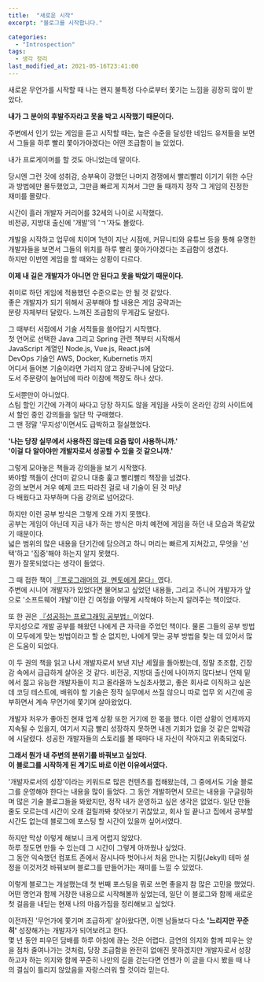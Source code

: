 ```yaml
---
title:  "새로운 시작"
excerpt: "블로그를 시작합니다."

categories:
  - "Introspection"
tags:
  - 생각 정리
last_modified_at: 2021-05-16T23:41:00
--- 
```

새로운 무언가를 시작할 때 나는 왠지 불특정 다수로부터 쫓기는 느낌을 굉장히 많이 받았다.

**내가 그 분야의 후발주자라고 못을 박고 시작했기 때문이다.**

주변에서 인기 있는 게임을 듣고 시작할 때는, 높은 수준을 달성한 네임드 유저들을 보면서 그들을 하루 빨리 쫓아가야겠다는 어떤 조급함이 늘 있었다.  

내가 프로게이머를 할 것도 아니었는데 말이다.  

당시엔 그런 것에 성취감, 승부욕이 강했던 나머지 경쟁에서 빨리빨리 이기기 위한 수단과 방법에만 몰두했었고, 그만큼 빠르게 지쳐서 그만 둘 때까지 정작 그 게임의 진정한 재미를 몰랐다.

시간이 흘러 개발자 커리어를 32세의 나이로 시작했다.  
비전공, 지방대 출신에 '개발'의 'ㄱ'자도 몰랐다.  

개발을 시작하고 업무에 치이며 1년이 지난 시점에, 커뮤니티와 유튜브 등을 통해 유명한 개발자들을 보면서 그들의 위치를 하루 빨리 쫓아가야겠다는 조급함이 생겼다.  
하지만 이번엔 게임을 할 때와는 상황이 다르다.  

**이제 내 길은 개발자가 아니면 안 된다고 못을 박았기 때문이다.**  

취미로 하던 게임에 적용했던 수준으로는 안 될 것 같았다.  
좋은 개발자가 되기 위해서 공부해야 할 내용은 게임 공략과는  
분량 자체부터 달랐다. 느껴진 조급함의 무게감도 달랐다.

그 때부터 서점에서 기술 서적들을 쓸어담기 시작했다.  
첫 언어로 선택한 Java 그리고 Spring 관련 책부터 시작해서  
JavaScript 계열인 Node.js, Vue.js, React.js에  
DevOps 기술인 AWS, Docker, Kubernetis 까지    
어디서 들어본 기술이라면 가리지 않고 장바구니에 담았다.  
도서 주문량이 늘어남에 따라 이참에 책장도 하나 샀다.  

도서뿐만이 아니었다.  
스팀 할인 기간에 가격이 싸다고 당장 하지도 않을 게임을 사듯이
온라인 강의 사이트에서 할인 중인 강의들을 일단 막 구매했다.  
그 땐 정말 '무지성'이면서도 급박하고 절실했었다.

**'나는 당장 실무에서 사용하진 않는데 요즘 많이 사용하니까.'**  
**'이걸 다 알아야만 개발자로서 성공할 수 있을 것 같으니까.'**

그렇게 모아놓은 책들과 강의들을 보기 시작했다.  
봐야할 책들이 산더미 같으니 대충 훑고 빨리빨리 책장을 넘겼다.  
강의 보면서 겨우 예제 코드 따라친 걸로 내 기술이 된 것 마냥  
다 배웠다고 자부하며 다음 강의로 넘어갔다. 

하지만 이런 공부 방식은 그렇게 오래 가지 못했다.  
공부는 게임이 아닌데 지금 내가 하는 방식은 마치 예전에 게임을 하던 내 모습과 똑같았기 때문이다.  
넓은 범위의 많은 내용을 단기간에 담으려고 하니 머리는 빠르게 지쳐갔고, 무엇을 '선택'하고 '집중'해야 하는지 알지 못했다.  
뭔가 잘못되었다는 생각이 들었다.  

그 때 접한 책이 [『프로그래머의 길, 멘토에게 묻다』](http://www.yes24.com/Product/Goods/4045732)였다.  
주변에 시니어 개발자가 있었다면 물어보고 싶었던 내용들, 그리고 주니어 개발자가 앞으로 '소프트웨어 개발'이란 긴 여정을 어떻게 시작해야 하는지 알려주는 책이었다.  

또 한 권은 [ 『성공하는 프로그래밍 공부법』](http://www.yes24.com/Product/Goods/64338431)이었다.  
무지성으로 개발 공부를 해왔던 나에게 큰 자극을 주었던 책이다. 물론 그들의 공부 방법이 모두에게 맞는 방법이라고 할 순 없지만, 나에게 맞는 공부 방법을 찾는 데 있어서 많은 도움이 되었다.  

이 두 권의 책을 읽고 나서 개발자로서 보낸 지난 세월을 돌아봤는데, 정말 초조함, 긴장감 속에서 급급하게 살아온 것 같다. 비전공, 지방대 출신에 나이까지 많다보니 언제 밑에서 젊고 유능한 개발자들이 치고 올라올까 노심초사했고, 좋은 회사로 이직하고 싶은데 코딩 테스트에, 배워야 할 기술은 정작 실무에서 쓰질 않으니 따로 업무 외 시간에 공부하면서 계속 무언가에 쫓기며 살아왔었다.  

개발자 처우가 좋아진 현재 업계 상황 또한 거기에 한 몫을 했다. 이런 상황이 언제까지 지속될 수 있을지, 여기서 지금 빨리 성장하지 못하면 내겐 기회가 없을 것 같은 압박감에 시달렸다. 성공한 개발자들의 스토리를 볼 때마다 내 자신이 작아지고 위축되었다.

**그래서 뭔가 내 주변의 분위기를 바꿔보고 싶었다.**  
**이 블로그를 시작하게 된 계기도 바로 이런 이유에서였다.**

'개발자로서의 성장'이라는 키워드로 많은 컨텐츠를 접해왔는데, 그 중에서도 기술 블로그를 운영해야 한다는 내용을 많이 들었다. 그 동안 개발하면서 모르는 내용을 구글링하며 많은 기술 블로그들을 봐왔지만, 정작 내가 운영하고 싶은 생각은 없었다. 일단 만들 줄도 모르는데 시간이 오래 걸릴까봐 찾아보기 귀찮았고, 회사 일 끝나고 집에서 공부할 시간도 없는데 블로그에 포스팅 할 시간이 있을까 싶어서였다. 

하지만 막상 이렇게 해보니 크게 어렵지 않았다.  
하루 정도면 만들 수 있는데 그 시간이 그렇게 아까웠나 싶었다.  
그 동안 익숙했던 컴포트 존에서 잠시나마 벗어나서 처음 만나는 지킬(Jekyll) 테마 설정을 이것저것 바꿔보며 블로그를 만들어가는 재미를 느낄 수 있었다.

이렇게 블로그는 개설했는데 첫 번째 포스팅을 뭐로 쓰면 좋을지 참 많은 고민을 했었다. 어떤 명언과 함께 거창한 내용으로 시작해볼까 싶었는데, 일단 이 블로그와 함께 새로운 첫 걸음을 내딛는 현재 나의 마음가짐을 정리해보고 싶었다. 

이전까진 '무언가에 쫓기며 조급하게' 살아왔다면, 이젠 남들보다 다소 **'느리지만 꾸준히'** 성장해가는 개발자가 되어보려고 한다.  
몇 년 동안 피우던 담배를 하루 아침에 끊는 것은 어렵다. 금연의 의지와 함께 피우는 양을 점차 줄여나가는 것처럼, 당장 조급함을 완전히 없애진 못하겠지만 개발자로서 성장하고자 하는 의지와 함께 꾸준히 나만의 길을 걷는다면 언젠가 이 글을 다시 봤을 때 나의 결심이 틀리지 않았음을 자랑스러워 할 것이라 믿는다.
